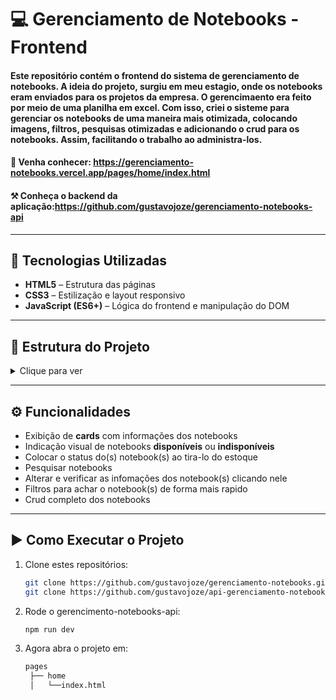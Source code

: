 # 💻 Gerenciamento de Notebooks - Frontend

#### Este repositório contém o **frontend** do sistema de gerenciamento de notebooks. A ideia do projeto, surgiu em meu estagio, onde os notebooks eram enviados para os projetos da empresa. O gerencimaento era feito por meio de uma planilha em excel. Com isso, criei o sisteme para gerenciar os notebooks de uma maneira mais otimizada, colocando imagens, filtros, pesquisas otimizadas e adicionando o crud para os notebooks. Assim, facilitando o trabalho ao administra-los.

#### 🚪 Venha conhecer: https://gerenciamento-notebooks.vercel.app/pages/home/index.html
#### ⚒️ Conheça o backend da aplicação:https://github.com/gustavojoze/gerenciamento-notebooks-api
---

## 🚀 Tecnologias Utilizadas

- **HTML5** – Estrutura das páginas  
- **CSS3** – Estilização e layout responsivo  
- **JavaScript (ES6+)** – Lógica do frontend e manipulação do DOM  

---

## 📂 Estrutura do Projeto

<details>
  <summary>Clique para ver</summary>

  ```bash
  assets
    ├── icon-adicionarNotebook.png
    ├── icon-filters.png
    ├── icon-lupa.png
    ├── logo-empresa.png
    └── notebook.jpeg
  pages
    ├── cadastro
    │   ├── pagina-cadastro-style.css
    │   ├── pagina-cadastro.html
    │   └── pagina-cadastro.js
    └── home
    │   ├── index.html
    │   ├── main.js
    │   └── style.css
  scripts
    └── services
        ├── apiMetodosHTTP.js
        └── gerarPlanilha.js      
```
</details>


---

## ⚙️ Funcionalidades

- Exibição de **cards** com informações dos notebooks  
- Indicação visual de notebooks **disponíveis** ou **indisponíveis**  
- Colocar o status do(s) notebook(s) ao tira-lo do estoque
- Pesquisar notebooks
- Alterar e verificar as infomações dos notebook(s) clicando nele
- Filtros para achar o notebook(s) de forma mais rapido
- Crud completo dos notebooks

---

## ▶️ Como Executar o Projeto

1. Clone estes repositórios:
   ```bash
   git clone https://github.com/gustavojoze/gerenciamento-notebooks.git
   git clone https://github.com/gustavojoze/api-gerenciamento-notebooks-api.git
   ```
2. Rode o gerencimento-notebooks-api:
   ```bash
   npm run dev
   ```
3. Agora abra o projeto em:
   ```bash
   pages
    ├── home
    │   └──index.html
   ```
